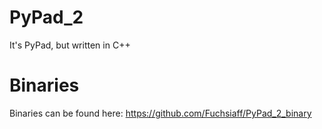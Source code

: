 # PyPad_2
It's PyPad, but written in C++

# Binaries
Binaries can be found here: https://github.com/Fuchsiaff/PyPad_2_binary
